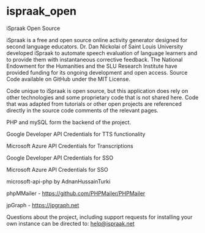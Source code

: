 # ispraak_open
iSpraak Open Source

iSpraak is a free and open source online activity generator designed for second language educators. Dr. Dan Nickolai of Saint Louis University developed iSpraak to automate speech evaluation of language learners and to provide them with instantaneous corrective feedback. The National Endowment for the Humanities and the SLU Research Institute have provided funding for its ongoing development and open access. Source Code available on GitHub under the MIT License. 

Code unique to iSpraak is open source, but this application does rely on other technologies and some proprietary code that is not shared here. Code that was adapted from tutorials or other open projects are referenced directly in the source code comments of the relevant pages. 

PHP and mySQL form the backend of the project. 

Google Developer API Credentials for TTS functionality

Microsoft Azure API Credentials for Transcriptions

Google Developer API Credentials for SSO

Microsoft Azure API Credentials for SSO

microsoft-api-php by AdnanHussainTurki

phpMMailer - https://github.com/PHPMailer/PHPMailer 

jpGraph - https://jpgraph.net


Questions about the project, including support requests for installing your own instance can be directed to: help@ispraak.net

 
